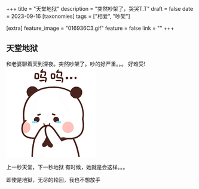 +++
title = "天堂地狱"
description = "突然吵架了，哭哭T.T"
draft = false
date = 2023-09-16
[taxonomies]
tags = ["相爱", "吵架"]

[extra]
feature_image = "016936C3.gif"
feature = false
link = ""
+++


## 天堂地狱
和老婆聊着天到深夜。突然吵架了。吵的好严重。。。
好难受!
![Alt text](016936C3.gif)

上一秒天堂，下一秒地狱
有时候，她就是会这样。。。

即使是地狱，无尽的轮回，我也不想放手